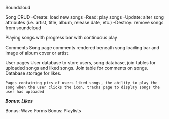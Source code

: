 Soundcloud

Song CRUD
    -Create: load new songs
    -Read: play songs
    -Update: alter song attributes (i.e. artist, title, album, release date, etc.)
    -Destroy: remove songs from soundcloud

Playing songs with progress bar with continuous play

Comments
    Song page comments rendered beneath song loading bar and image of album cover or artist

User pages
    User database to store users, song database, join tables for uploaded songs and liked songs. Join table for comments on songs. Database storage for likes. 

    Pages containing pics of users liked songs, the ability to play the song when the user clicks the icon, tracks page to display songs the user has uploaded

***Bonus: Likes***

Bonus: Wave Forms
Bonus: Playlists

